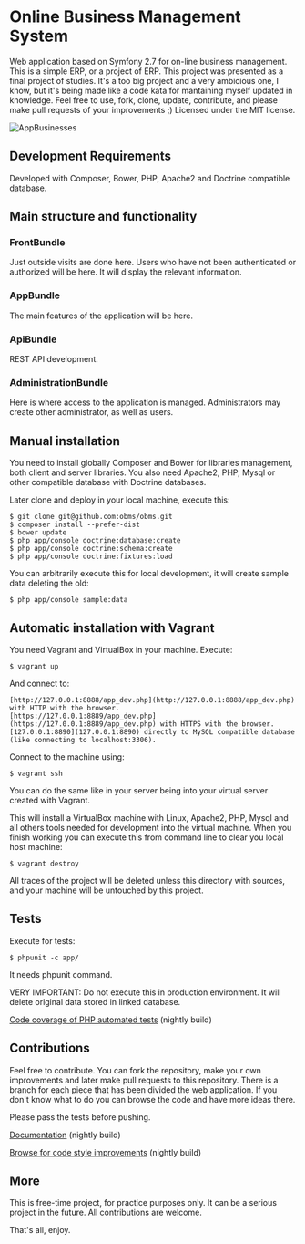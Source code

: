 # Online Business Management System

Web application based on Symfony 2.7 for on-line business management.
This is a simple ERP, or a project of ERP.
This project was presented as a final project of studies.
It's a too big project and a very ambicious one, I know, but it's being made like a code kata for mantaining myself updated in knowledge.
Feel free to use, fork, clone, update, contribute, and please make pull requests of your improvements ;)
Licensed under the MIT license.

![AppBusinesses](https://raw.githubusercontent.com/obms/obms/master/web/img/AppBusinesses.png)

## Development Requirements

Developed with Composer, Bower, PHP, Apache2 and Doctrine compatible database.

## Main structure and functionality

### FrontBundle

Just outside visits are done here. Users who have not been authenticated
or authorized will be here. It will display the relevant information.

### AppBundle

The main features of the application will be here.

### ApiBundle

REST API development.

### AdministrationBundle

Here is where access to the application is managed. Administrators may create
other administrator, as well as users.

## Manual installation

You need to install globally Composer and Bower for libraries management, both client and server libraries.
You also need Apache2, PHP, Mysql or other compatible database with Doctrine databases.

Later clone and deploy in your local machine, execute this:

    $ git clone git@github.com:obms/obms.git
    $ composer install --prefer-dist
    $ bower update
    $ php app/console doctrine:database:create
    $ php app/console doctrine:schema:create
    $ php app/console doctrine:fixtures:load

You can arbitrarily execute this for local development, it will create sample data deleting the old:

    $ php app/console sample:data

## Automatic installation with Vagrant

You need Vagrant and VirtualBox in your machine. Execute:

    $ vagrant up

And connect to:

    [http://127.0.0.1:8888/app_dev.php](http://127.0.0.1:8888/app_dev.php) with HTTP with the browser.
    [https://127.0.0.1:8889/app_dev.php](https://127.0.0.1:8889/app_dev.php) with HTTPS with the browser.
    [127.0.0.1:8890](127.0.0.1:8890) directly to MySQL compatible database (like connecting to localhost:3306).

Connect to the machine using:

    $ vagrant ssh

You can do the same like in your server being into your virtual server created with Vagrant.

This will install a VirtualBox machine with Linux, Apache2, PHP, Mysql and all others tools needed for development
into the virtual machine. When you finish working you can execute this from command line to clear you local host
machine:

    $ vagrant destroy

All traces of the project will be deleted unless this directory with sources, and your machine will be untouched by
this project.

## Tests

Execute for tests:

    $ phpunit -c app/

It needs phpunit command.

VERY IMPORTANT: Do not execute this in production environment. It will delete original data stored in linked database.

[Code coverage of PHP automated tests](http://obmscoverage.jnjsite.com/) (nightly build)

## Contributions

Feel free to contribute. You can fork the repository, make your own improvements and later make pull requests to this repository.
There is a branch for each piece that has been divided the web application.
If you don't know what to do you can browse the code and have more ideas there.

Please pass the tests before pushing.

[Documentation](http://obmsdoc.jnjsite.com/) (nightly build)

[Browse for code style improvements](http://obmscode.jnjsite.com/) (nightly build)

## More

This is free-time project, for practice purposes only. It can be a serious project in the future. All contributions are welcome.

That's all, enjoy.

